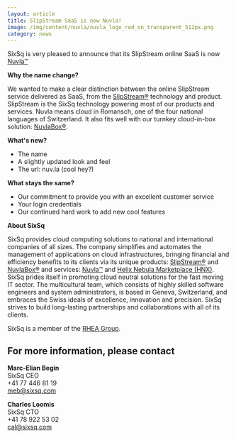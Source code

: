 ```yaml
---
layout: article
title: SlipStream SaaS is now Nuvla!
image: /img/content/nuvla/nuvla_logo_red_on_transparent_512px.png 
category: news
---
```


SixSq is very pleased to announce that its SlipStream online SaaS is now [Nuvla™](http://sixsq.com/services/nuvla/) 

**Why the name change?**

We wanted to make a clear distinction between the online SlipStream service delivered as SaaS, from the [SlipStream®](http://sixsq.com/products/slipstream/) technology and product. SlipStream is the SixSq technology powering most of our products and services. Nuvla means cloud in Romansch, one of the four national languages of Switzerland. It also fits well with our turnkey cloud-in-box solution: [NuvlaBox®](http://sixsq.com/products/slipstream/).

**What's new?**

- The name
- A slightly updated look and feel
- The url: nuv.la (cool hey?)

**What stays the same?**

- Our commitment to provide you with an excellent customer service
- Your login credentials
- Our continued hard work to add new cool features


**About SixSq**

SixSq provides cloud computing solutions to national and international companies of all sizes. The company simplifies and automates the management of applications on cloud infrastructures, bringing financial and efficiency benefits to its clients via its unique products: [SlipStream®](http://sixsq.com/products/slipstream/) and [NuvlaBox®](http://sixsq.com/products/slipstream/) and services: [Nuvla™](http://sixsq.com/services/nuvla/) and [Helix Nebula Marketplace (HNX)](http://hnx.helix-nebula.eu). SixSq prides itself in promoting cloud neutral solutions for the fast moving IT sector. The multicultural team, which consists of highly skilled software engineers and system administrators, is based in Geneva, Switzerland, and embraces the Swiss ideals of excellence, innovation and precision. SixSq strives to build long-lasting partnerships and collaborations with all of its clients.

SixSq is a member of the [RHEA Group](http://www.rheagroup.com).

For more information, please contact
----
**Marc-Elian Begin**  
SixSq CEO  
+41 77 446 81 19  
[meb@sixsq.com](mailto:meb@sixsq.com)

**Charles Loomis**  
SixSq CTO  
+41 78 922 53 02  
[cal@sixsq.com](mailto:cal@sixsq.com)






